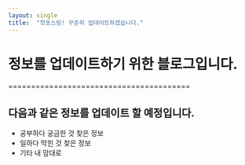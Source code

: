 ```yaml
---
layout: single
title:  "첫포스팅! 꾸준히 업데이트하겠습니다."
---
```


# 정보를 업데이트하기 위한 블로그입니다.
========================================

## 다음과 같은 정보를 업데이트 할 예정입니다.
* 공부하다 궁금한 것 찾은 정보
* 일하다 막힌 것 찾은 정보
* 기타 내 맘대로

